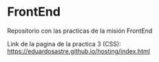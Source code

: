 # FrontEnd
Repositorio con las practicas de la misión FrontEnd

Link de la pagina de la practica 3 (CSS): https://eduardosastre.github.io/hosting/index.html
